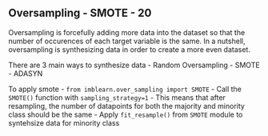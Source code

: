 ## Oversampling - SMOTE - 20

Oversampling is forcefully adding more data into the dataset so that the number of occurences of each target variable is the same.
In a nutshell, oversampling is synthesizing data in order to create a more even dataset.

There are 3 main ways to synthesize data
    - Random Oversampling
    - SMOTE
    - ADASYN

To apply smote
    - ```from imblearn.over_sampling import SMOTE```
    - Call the ```SMOTE()``` function with ```sampling_strategy=1```
        - This means that after resampling, the number of datapoints for both the majority and minority class should be the same
    - Apply ```fit_resample()``` from ```SMOTE``` module to syntehsize data for minority class